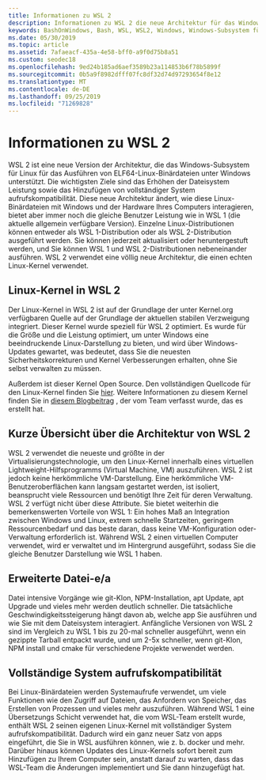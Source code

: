 ```yaml
---
title: Informationen zu WSL 2
description: Informationen zu WSL 2 die neue Architektur für das Windows-Subsystem für Linux
keywords: BashOnWindows, Bash, WSL, WSL2, Windows, Windows-Subsystem für Linux, Windows-Subsystem, Ubuntu, Debian, Suse, Windows 10, Installation, installieren
ms.date: 05/30/2019
ms.topic: article
ms.assetid: 7afaeacf-435a-4e58-bff0-a9f0d75b8a51
ms.custom: seodec18
ms.openlocfilehash: 9ed24b185ad6aef3589b23a114853b6f78b5899f
ms.sourcegitcommit: 0b5a9f8982dfff07fc8df32d74d97293654f8e12
ms.translationtype: MT
ms.contentlocale: de-DE
ms.lasthandoff: 09/25/2019
ms.locfileid: "71269828"
---
```

# <a name="about-wsl-2"></a>Informationen zu WSL 2

WSL 2 ist eine neue Version der Architektur, die das Windows-Subsystem für Linux für das Ausführen von ELF64-Linux-Binärdateien unter Windows unterstützt. Die wichtigsten Ziele sind das Erhöhen der Dateisystem Leistung sowie das Hinzufügen von vollständiger System aufrufskompatibilität. Diese neue Architektur ändert, wie diese Linux-Binärdateien mit Windows und der Hardware Ihres Computers interagieren, bietet aber immer noch die gleiche Benutzer Leistung wie in WSL 1 (die aktuelle allgemein verfügbare Version). Einzelne Linux-Distributionen können entweder als WSL 1-Distribution oder als WSL 2-Distribution ausgeführt werden. Sie können jederzeit aktualisiert oder heruntergestuft werden, und Sie können WSL 1 und WSL 2-Distributionen nebeneinander ausführen. WSL 2 verwendet eine völlig neue Architektur, die einen echten Linux-Kernel verwendet.

## <a name="linux-kernel-in-wsl-2"></a>Linux-Kernel in WSL 2

Der Linux-Kernel in WSL 2 ist auf der Grundlage der unter Kernel.org verfügbaren Quelle auf der Grundlage der aktuellen stabilen Verzweigung integriert. Dieser Kernel wurde speziell für WSL 2 optimiert. Es wurde für die Größe und die Leistung optimiert, um unter Windows eine beeindruckende Linux-Darstellung zu bieten, und wird über Windows-Updates gewartet, was bedeutet, dass Sie die neuesten Sicherheitskorrekturen und Kernel Verbesserungen erhalten, ohne Sie selbst verwalten zu müssen.

Außerdem ist dieser Kernel Open Source. Den vollständigen Quellcode für den Linux-Kernel finden Sie [hier](https://github.com/microsoft/WSL2-Linux-Kernel). Weitere Informationen zu diesem Kernel finden Sie in [diesem Blogbeitrag](https://devblogs.microsoft.com/commandline/shipping-a-linux-kernel-with-windows/) , der vom Team verfasst wurde, das es erstellt hat.

## <a name="brief-overview-of-the-wsl-2-architecture"></a>Kurze Übersicht über die Architektur von WSL 2

WSL 2 verwendet die neueste und größte in der Virtualisierungstechnologie, um den Linux-Kernel innerhalb eines virtuellen Lightweight-Hilfsprogramms (Virtual Machine, VM) auszuführen. WSL 2 ist jedoch keine herkömmliche VM-Darstellung. Eine herkömmliche VM-Benutzeroberflächen kann langsam gestartet werden, ist isoliert, beansprucht viele Ressourcen und benötigt Ihre Zeit für deren Verwaltung. WSL 2 verfügt nicht über diese Attribute. Sie bietet weiterhin die bemerkenswerten Vorteile von WSL 1: Ein hohes Maß an Integration zwischen Windows und Linux, extrem schnelle Startzeiten, geringem Ressourcenbedarf und das beste daran, dass keine VM-Konfiguration oder-Verwaltung erforderlich ist. Während WSL 2 einen virtuellen Computer verwendet, wird er verwaltet und im Hintergrund ausgeführt, sodass Sie die gleiche Benutzer Darstellung wie WSL 1 haben.

## <a name="increased-file-io-performance"></a>Erweiterte Datei-e/a

Datei intensive Vorgänge wie git-Klon, NPM-Installation, apt Update, apt Upgrade und vieles mehr werden deutlich schneller. Die tatsächliche Geschwindigkeitssteigerung hängt davon ab, welche app Sie ausführen und wie Sie mit dem Dateisystem interagiert. Anfängliche Versionen von WSL 2 sind im Vergleich zu WSL 1 bis zu 20-mal schneller ausgeführt, wenn ein gezippte Tarball entpackt wurde, und um 2-5x schneller, wenn git-Klon, NPM install und cmake für verschiedene Projekte verwendet werden.

## <a name="full-system-call-compatibility"></a>Vollständige System aufrufskompatibilität

Bei Linux-Binärdateien werden Systemaufrufe verwendet, um viele Funktionen wie den Zugriff auf Dateien, das Anfordern von Speicher, das Erstellen von Prozessen und vieles mehr auszuführen. Während WSL 1 eine Übersetzungs Schicht verwendet hat, die vom WSL-Team erstellt wurde, enthält WSL 2 seinen eigenen Linux-Kernel mit vollständiger System aufrufskompatibilität. Dadurch wird ein ganz neuer Satz von apps eingeführt, die Sie in WSL ausführen können, wie z. b. docker und mehr. Darüber hinaus können Updates des Linux-Kernels sofort bereit zum Hinzufügen zu Ihrem Computer sein, anstatt darauf zu warten, dass das WSL-Team die Änderungen implementiert und Sie dann hinzugefügt hat.